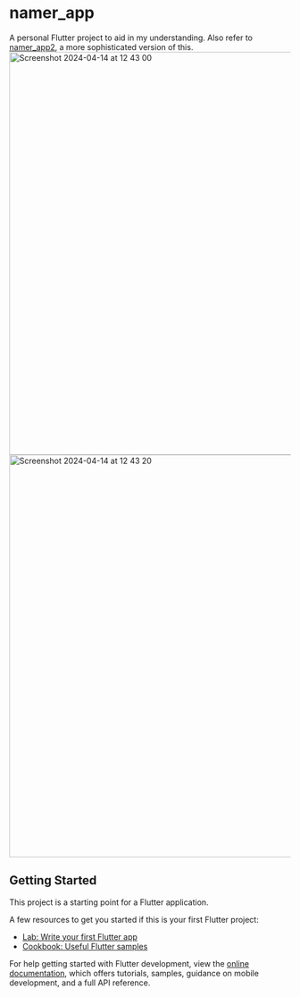 # namer_app

A personal Flutter project to aid in my understanding. Also refer to [namer_app2]([url](https://github.com/darrylad/namer_app2)), a more sophisticated version of this.
<img width="721" alt="Screenshot 2024-04-14 at 12 43 00" src="https://github.com/darrylad/namer_app/assets/132708308/894c6c2c-37e6-4c85-aa43-f3a94f71463c">
<img width="720" alt="Screenshot 2024-04-14 at 12 43 20" src="https://github.com/darrylad/namer_app/assets/132708308/53c98d0b-4eeb-4a29-b4cf-1cc6064c1f65">

## Getting Started

This project is a starting point for a Flutter application.

A few resources to get you started if this is your first Flutter project:

- [Lab: Write your first Flutter app](https://docs.flutter.dev/get-started/codelab)
- [Cookbook: Useful Flutter samples](https://docs.flutter.dev/cookbook)

For help getting started with Flutter development, view the
[online documentation](https://docs.flutter.dev/), which offers tutorials,
samples, guidance on mobile development, and a full API reference.
